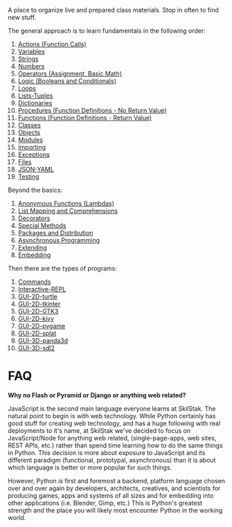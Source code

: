 A place to organize live and prepared class materials. Stop in often to
find new stuff.

The general approach is to learn fundamentals in the following order:

1. [Actions (Function Calls)](actions)
1. [Variables](variables) 
1. [Strings](strings)
1. [Numbers](numbers)
1. [Operators (Assignment, Basic Math)](operators)
1. [Logic (Booleans and Conditionals)](conditionals)
1. [Loops](loops)
1. [Lists-Tuples](lists-tuples)
1. [Dictionaries](dictionaries)
1. [Procedures (Function Definitions - No Return Value)](procedures)
1. [Functions (Function Definitions - Return Value)](functions)
1. [Classes](classes)
1. [Objects](objects)
1. [Modules](modules)
1. [Importing](importing)
1. [Exceptions](exceptions)
1. [Files](files)
1. [JSON-YAML](json)
1. [Testing](testing)

Beyond the basics:

1. [Anonymous Functions (Lambdas)](lambdas)
1. [List Mapping and Comprehensions](comprehensions)
1. [Decorators](decorators)
1. [Special Methods](special)
1. [Packages and Distribution](packages)
1. [Asynchronous Programming](async)
1. [Extending](extending)
1. [Embedding](embedding)

Then there are the types of programs:

1. [Commands](commands)
1. [Interactive-REPL](interactive-repl)
1. [GUI-2D-turtle](turtle)
1. [GUI-2D-tkinter](tkinter)
1. [GUI-2D-GTK3](gtk3)
1. [GUI-2D-kivy](kivy)
1. [GUI-2D-pygame](pygame)
1. [GUI-2D-splat](splat)
1. [GUI-3D-panda3d](panda3d)
1. [GUI-3D-sdl2](sdl2)

FAQ
===

**Why no Flash or Pyramid or Django or anything web related?**

JavaScript is the second main language everyone learns at SkilStak. The
natural point to begin is with web technology. While Python certainly has
good stuff for creating web technology, and has a huge following with
real deployments to it's name, at SkilStak we've decided to focus on
JavaScript/Node for anything web related, (single-page-apps, web sites,
REST APIs, etc.) rather than spend time learning how to do the same
things in Python. This decision is more about exposure to JavaScript
and its different paradigm (functional, prototypal, asynchronous) than
it is about which language is better or more popular for such things.

However, Python *is* first and foremost a backend, platform language
chosen over and over again by developers, architects, creatives, and
scientists for producing games, apps and systems of all sizes and for
embedding into other applications (i.e. Blender, Gimp, etc.) This is
Python's greatest strength and the place you will likely most encounter
Python in the working world.

